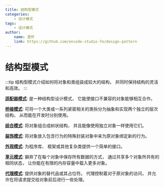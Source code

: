 ```yaml
---
title: 结构型模式
categories:
    - 设计模式
tags:
    - 设计模式
author:
    name: 澄怀
    link: https://github.com/encode-studio-fe/design-pattern
---
```


# 结构型模式

:::tip
结构型模式介绍如何将对象和类组装成较大的结构， 并同时保持结构的灵活和高效。
:::

[**适配器模式**](./adapter.md): 是一种结构型设计模式， 它能使接口不兼容的对象能够相互合作。

[**桥接模式**](./bridge.md): 可将一个大类或一系列紧密相关的类拆分为抽象和实现两个独立的层次结构， 从而能在开发时分别使用。

[**组合模式**](./composite.md): 将对象组合成树状结构， 并且能像使用独立对象一样使用它们。

[**装饰模式**](./decorator.md): 将对象放入包含行为的特殊封装对象中来为原对象绑定新的行为。

[**外观模式**](./facade.md): 为程序库、 框架或其他复杂类提供一个简单的接口。

[**享元模式**](./flyweight.md): 摒弃了在每个对象中保存所有数据的方式， 通过共享多个对象所共有的相同状态， 让你能在有限的内存容量中载入更多对象。

[**代理模式**](./proxy.md): 提供对象的替代品或其占位符。 代理控制着对于原对象的访问， 并允许在将请求提交给对象前后进行一些处理。
